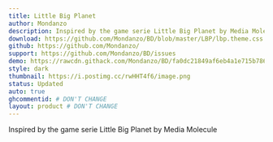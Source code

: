 ```yaml
---
title: Little Big Planet
author: Mondanzo
description: Inspired by the game serie Little Big Planet by Media Molecule
download: https://github.com/Mondanzo/BD/blob/master/LBP/lbp.theme.css
github: https://github.com/Mondanzo/
support: https://github.com/Mondanzo/BD/issues
demo: https://rawcdn.githack.com/Mondanzo/BD/fa0dc21849af6eb4a1e715b786ea6d50f05b1c84/LBP/lbp.theme.css
style: dark
thumbnail: https://i.postimg.cc/rwHHT4f6/image.png
status: Updated
auto: true
ghcommentid: # DON'T CHANGE
layout: product # DON'T CHANGE
---
```

Inspired by the game serie Little Big Planet by Media Molecule